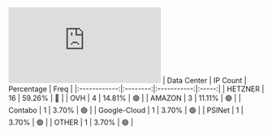 ![Diagramm](https://github.com/obajay/StateSync-snapshots/blob/main/Projects/Dora/1/README.md)
| Data Center | IP Count | Percentage | Freq |
|:------------:|:--------:|:-----------:|:-----:|
| HETZNER | 16 | 59.26% | 🔴 |
| OVH | 4 | 14.81% | 🟢 |
| AMAZON | 3 | 11.11% | 🟢 |
| Contabo | 1 | 3.70% | 🟢 |
| Google-Cloud | 1 | 3.70% | 🟢 |
| PSINet | 1 | 3.70% | 🟢 |
| OTHER | 1 | 3.70% | 🟢 |